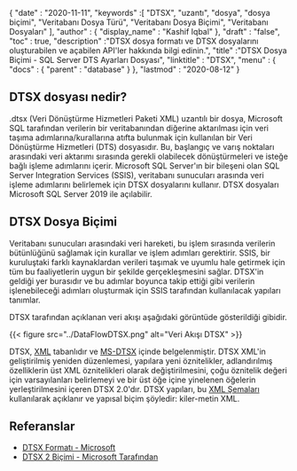 {
  "date" : "2020-11-11",
  "keywords" :[ "DTSX", "uzantı", "dosya", "dosya biçimi", "Veritabanı Dosya Türü", "Veritabanı Dosya Biçimi", "Veritabanı Dosyaları" ],
  "author" : {
    "display_name" : "Kashif Iqbal"
},
  "draft" : "false",
  "toc" : true,
  "description" :"DTSX dosya formatı ve DTSX dosyalarını oluşturabilen ve açabilen API'ler hakkında bilgi edinin.",
  "title" :"DTSX Dosya Biçimi - SQL Server DTS Ayarları Dosyası",
  "linktitle" : "DTSX",
  "menu" : {
    "docs" : {
      "parent" : "database"
}
},
  "lastmod" : "2020-08-12"
}

## DTSX dosyası nedir?

.dtsx (Veri Dönüştürme Hizmetleri Paketi XML) uzantılı bir dosya, Microsoft SQL tarafından verilerin bir veritabanından diğerine aktarılması için veri taşıma adımlarına/kurallarına atıfta bulunmak için kullanılan bir Veri Dönüştürme Hizmetleri (DTS) dosyasıdır. Bu, başlangıç ve varış noktaları arasındaki veri aktarımı sırasında gerekli olabilecek dönüştürmeleri ve isteğe bağlı işleme adımlarını içerir. Microsoft SQL Server'ın bir bileşeni olan SQL Server Integration Services (SSIS), veritabanı sunucuları arasında veri işleme adımlarını belirlemek için DTSX dosyalarını kullanır. DTSX dosyaları Microsoft SQL Server 2019 ile açılabilir.

## DTSX Dosya Biçimi

Veritabanı sunucuları arasındaki veri hareketi, bu işlem sırasında verilerin bütünlüğünü sağlamak için kurallar ve işlem adımları gerektirir. SSIS, bir kuruluştaki farklı kaynaklardan verileri taşımak ve uyumlu hale getirmek için tüm bu faaliyetlerin uygun bir şekilde gerçekleşmesini sağlar. DTSX'in geldiği yer burasıdır ve bu adımlar boyunca takip ettiği gibi verilerin işlenebileceği adımları oluşturmak için SSIS tarafından kullanılacak yapıları tanımlar.

DTSX tarafından açıklanan veri akışı aşağıdaki görüntüde gösterildiği gibidir.

{{< figure src="../DataFlowDTSX.png" alt="Veri Akışı DTSX" >}}

DTSX, [XML](/tr/web/xml/) tabanlıdır ve [MS-DTSX](https://learn.microsoft.com/en-us/openspecs/sql_data_portability/ms-dtsx/235600e9-0c13-4b5b-a388-aa3c65aec1dd) içinde belgelenmiştir. DTSX XML'in geliştirilmiş yeniden düzenlemesi, yapılara yeni öznitelikler, adlandırılmış özelliklerin üst XML öznitelikleri olarak değiştirilmesini, çoğu öznitelik değeri için varsayılanları belirlemeyi ve bir üst öğe içine yinelenen öğelerin yerleştirilmesini içeren DTSX 2.0'dır. DTSX yapıları, bu [XML Şemaları](https://learn.microsoft.com/en-us/openspecs/sql_data_portability/ms-dtsx/e5095968-26ea-4824-a717-153ccee642dc#Appendix_A_1) kullanılarak açıklanır ve yapısal biçim şöyledir: kiler-metin XML.

## Referanslar

* [DTSX Formatı - Microsoft](https://learn.microsoft.com/en-us/openspecs/sql_data_portability/ms-dtsx/235600e9-0c13-4b5b-a388-aa3c65aec1dd)
* [DTSX 2 Biçimi - Microsoft Tarafından](https://learn.microsoft.com/en-us/openspecs/sql_data_portability/ms-dtsx2/fb216aa4-62ab-41c8-a6d5-5b1002739d21)

